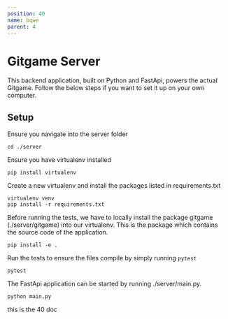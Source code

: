 ```yaml
---
position: 40
name: bqwe
parent: 4
---
```

# Gitgame Server

This backend application, built on Python and FastApi, powers the actual Gitgame. Follow the below steps if you want to set it up on your own computer.


## Setup

Ensure you navigate into the server folder
```
cd ./server
```

Ensure you have virtualenv installed
```
pip install virtualenv
```

Create a new virtualenv and install the packages listed in requirements.txt
```
virtualenv venv
pip install -r requirements.txt
```

Before running the tests, we have to locally install the package gitgame (./server/gitgame) into our virtualenv. This is the package which contains the
source code of the application.
```
pip install -e .
```

Run the tests to ensure the files compile by simply running `pytest`
```
pytest
```

The FastApi application can be started by running ./server/main.py.
```
python main.py
```
this is the 40 doc